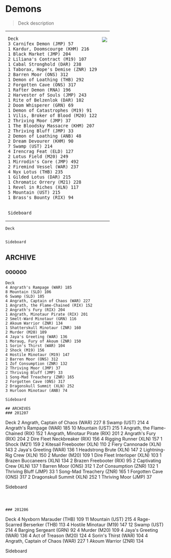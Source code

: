 # Demons
> Deck description

<table>
<tr>
<td>

```
Deck
3 Carnifex Demon (JMP) 57
1 Kardur, Doomscourge (KHM) 216
1 Black Market (JMP) 204
2 Liliana's Contract (M19) 107
1 Cabal Stronghold (DAR) 238
1 Taborax, Hope's Demise (ZNR) 129
2 Barren Moor (ONS) 312
1 Demon of Loathing (THB) 292
2 Forgotten Cave (ONS) 317
1 Rafter Demon (RNA) 196
2 Harvester of Souls (JMP) 243
1 Rite of Belzenlok (DAR) 102
2 Doom Whisperer (GRN) 69
1 Demon of Catastrophes (M19) 91
1 Vilis, Broker of Blood (M20) 122
2 Thriving Moor (JMP) 37
1 The Bloodsky Massacre (KHM) 207
2 Thriving Bluff (JMP) 33
2 Demon of Loathing (ANB) 48
2 Dream Devourer (KHM) 90
7 Swamp (UST) 214
4 Irencrag Feat (ELD) 127
2 Lotus Field (M20) 249
1 Mirrodin's Core (JMP) 492
2 Firemind Vessel (WAR) 237
4 Nyx Lotus (THB) 235
1 Gilded Lotus (DAR) 215
1 Chromatic Orrery (M21) 228
1 Revel in Riches (XLN) 117
5 Mountain (UST) 215
1 Brass's Bounty (RIX) 94


Sideboard
```

</td>
<td valign="top">

![](https://gatherer.wizards.com/Handlers/Image.ashx?multiverseid=401455&type=card)

</td>
</tr>
<table>




```
Deck


Sideboard
```

## ARCHIVE
### 000000
```
Deck
4 Angrath's Rampage (WAR) 185
8 Mountain (SLD) 106
6 Swamp (SLD) 105
4 Angrath, Captain of Chaos (WAR) 227
1 Angrath, the Flame-Chained (RIX) 152
2 Angrath's Fury (RIX) 204
1 Angrath, Minotaur Pirate (RIX) 201
2 Smelt-Ward Minotaur (GRN) 116
2 Akoum Warrior (ZNR) 134
1 Shatterskull Minotaur (ZNR) 160
2 Murder (M20) 109
4 Jaya's Greeting (WAR) 136
1 Moraug, Fury of Akoum (ZNR) 150
1 Sorin's Thirst (WAR) 104
2 Shock (M19) 156
4 Hostile Minotaur (M19) 147
2 Barren Moor (ONS) 312
1 Zof Consumption (ZNR) 132
2 Thriving Moor (JMP) 37
2 Thriving Bluff (JMP) 33
1 Song-Mad Treachery (ZNR) 165
2 Forgotten Cave (ONS) 317
2 Dragonskull Summit (XLN) 252
3 Hurloon Minotaur (ANB) 74

Sideboard

```





```
## ARCHIVES
### 201207
```
Deck
2 Angrath, Captain of Chaos (WAR) 227
8 Swamp (UST) 214
4 Angrath's Rampage (WAR) 185
10 Mountain (UST) 215
1 Angrath, the Flame-Chained (RIX) 152
1 Angrath, Minotaur Pirate (RIX) 201
2 Angrath's Fury (RIX) 204
2 Dire Fleet Neckbreaker (RIX) 156
4 Rigging Runner (XLN) 157
1 Shock (M21) 159
2 Kitesail Freebooter (XLN) 110
2 Fiery Cannonade (XLN) 143
2 Jaya's Greeting (WAR) 136
1 Headstrong Brute (XLN) 147
2 Lightning-Rig Crew (XLN) 150
2 Murder (M20) 109
1 Dire Fleet Interloper (XLN) 103
1 Brazen Buccaneers (XLN) 134
2 Brazen Freebooter (RIX) 95
2 Captivating Crew (XLN) 137
1 Barren Moor (ONS) 312
1 Zof Consumption (ZNR) 132
1 Thriving Bluff (JMP) 33
1 Song-Mad Treachery (ZNR) 165
1 Forgotten Cave (ONS) 317
2 Dragonskull Summit (XLN) 252
1 Thriving Moor (JMP) 37

Sideboard

```



### 201206
```
Deck
4 Nyxborn Marauder (THB) 109
11 Mountain (UST) 215
4 Rage-Scarred Berserker (THB) 113
4 Hostile Minotaur (M19) 147
12 Swamp (UST) 214
4 Barging Sergeant (GRN) 92
4 Murder (M20) 109
4 Jaya's Greeting (WAR) 136
4 Act of Treason (M20) 124
4 Sorin's Thirst (WAR) 104
4 Angrath, Captain of Chaos (WAR) 227
1 Akoum Warrior (ZNR) 134

Sideboard

```

